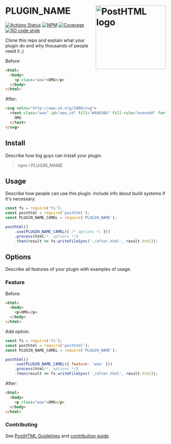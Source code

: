 # PLUGIN_NAME <img align="right" width="220" height="200" title="PostHTML logo" src="http://posthtml.github.io/posthtml/logo.svg">

[![Actions Status](action)](action-url)
[![NPM][npm]][npm-url]
[![Coverage][cover]][cover-badge]
[![XO code style][style]][style-url]

Clone this repo and explain what your plugin do and why thousands of people need it ;)

Before:
``` html
<html>
  <body>
    <p class="wow">OMG</p>
  </body>
</html>
```

After:
``` html
<svg xmlns="http://www.w3.org/2000/svg">
  <text class="wow" id="wow_id" fill="#4A83B4" fill-rule="evenodd" font-family="Verdana">
    OMG
  </text>
</svg>
```

## Install

Describe how big guys can install your plugin.

> npm i PLUGIN_NAME

## Usage

Describe how people can use this plugin. Include info about build systems if it's
necessary.

``` js
const fs = require('fs');
const posthtml = require('posthtml');
const PLUGIN_NAME_CAMEL = require('PLUGIN_NAME');

posthtml()
    .use(PLUGIN_NAME_CAMEL({ /* options */ }))
    .process(html/*, options */)
    .then(result => fs.writeFileSync('./after.html', result.html));
```

## Options

Describe all features of your plugin with examples of usage.

### Feature
Before:
``` html
<html>
  <body>
    <p>OMG</p>
  </body>
</html>
```
Add option:
``` js
const fs = require('fs');
const posthtml = require('posthtml');
const PLUGIN_NAME_CAMEL = require('PLUGIN_NAME');

posthtml()
    .use(PLUGIN_NAME_CAMEL({ feature: 'wow' }))
    .process(html/*, options */)
    .then(result => fs.writeFileSync('./after.html', result.html));
```
After:
``` html
<html>
  <body>
    <p class="wow">OMG</p>
  </body>
</html>
```

### Contributing

See [PostHTML Guidelines](https://github.com/posthtml/posthtml/tree/master/docs) and [contribution guide](CONTRIBUTING.md).

[action]: https://github.com/USER_NAME/PLUGIN_NAME/workflows/Actions%20Status/badge.svg
[action-url]: https://github.com/USER_NAME/PLUGIN_NAME/actions?query=workflow%3A%22CI+tests%22

[npm]: https://img.shields.io/npm/v/PLUGIN_NAME.svg
[npm-url]: https://npmjs.com/package/PLUGIN_NAME

[style]: https://img.shields.io/badge/code_style-XO-5ed9c7.svg
[style-url]: https://github.com/xojs/xo

[cover]: https://coveralls.io/repos/USER_NAME/PLUGIN_NAME/badge.svg?branch=master
[cover-badge]: https://coveralls.io/r/USER_NAME/PLUGIN_NAME?branch=master
